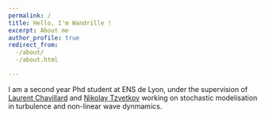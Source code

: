 ```yaml
---
permalink: /
title: Hello, I'm Wandrille !
excerpt: About me
author_profile: true
redirect_from:
  -/about/
  -/about.html

---
```


I am a second year Phd student at ENS de Lyon, under the supervision of [Laurent Chavillard](https://perso.ens-lyon.fr/laurent.chevillard/) and [Nikolay Tzvetkov](https://tzvetkov.perso.math.cnrs.fr/) working on stochastic modelisation in turbulence and non-linear wave dynmamics. 
